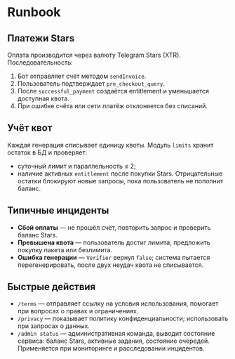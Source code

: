 # Runbook

## Платежи Stars
Оплата производится через валюту Telegram Stars (XTR). Последовательность:
1. Бот отправляет счёт методом `sendInvoice`.
2. Пользователь подтверждает `pre_checkout_query`.
3. После `successful_payment` создаётся entitlement и уменьшается доступная квота.
4. При ошибке счёта или сети платёж отклоняется без списаний.

## Учёт квот
Каждая генерация списывает единицу квоты. Модуль `limits` хранит остаток в БД и проверяет:
- суточный лимит и параллельность ≤ 2;
- наличие активных `entitlement` после покупки Stars.
Отрицательные остатки блокируют новые запросы, пока пользователь не пополнит баланс.

## Типичные инциденты
- **Сбой оплаты** — не прошёл счёт, повторить запрос и проверить баланс Stars.
- **Превышена квота** — пользователь достиг лимита; предложить покупку пакета или безлимита.
- **Ошибка генерации** — `Verifier` вернул `false`; система пытается перегенерировать, после двух неудач квота не списывается.

## Быстрые действия
- `/terms` — отправляет ссылку на условия использования, помогает при вопросах о правах и ограничениях.
- `/privacy` — показывает политику конфиденциальности; использовать при запросах о данных.
- `/admin status` — административная команда, выводит состояние сервиса: баланс Stars, активные задания, состояние очередей. Применяется при мониторинге и расследовании инцидентов.

